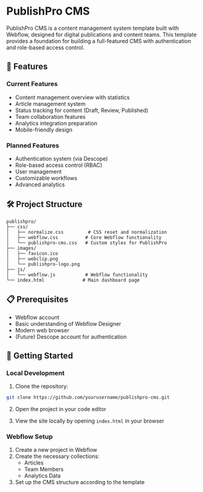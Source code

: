 # PublishPro CMS

PublishPro CMS is a content management system template built with Webflow, designed for digital publications and content teams. This template provides a foundation for building a full-featured CMS with authentication and role-based access control.

## 🌟 Features

### Current Features

- Content management overview with statistics
- Article management system
- Status tracking for content (Draft, Review, Published)
- Team collaboration features
- Analytics integration preparation
- Mobile-friendly design

### Planned Features

- Authentication system (via Descope)
- Role-based access control (RBAC)
- User management
- Customizable workflows
- Advanced analytics

## 🛠 Project Structure

```
publishpro/
├── css/
│   ├── normalize.css         # CSS reset and normalization
│   ├── webflow.css          # Core Webflow functionality
│   └── publishpro-cms.css   # Custom styles for PublishPro
├── images/
│   ├── favicon.ico
│   ├── webclip.png
│   └── publishpro-logo.png
├── js/
│   └── webflow.js           # Webflow functionality
└── index.html              # Main dashboard page
```

## 📋 Prerequisites

- Webflow account
- Basic understanding of Webflow Designer
- Modern web browser
- (Future) Descope account for authentication

## 🚀 Getting Started

### Local Development

1. Clone the repository:
```bash
git clone https://github.com/yourusername/publishpro-cms.git
```

2. Open the project in your code editor

3. View the site locally by opening `index.html` in your browser

### Webflow Setup

1. Create a new project in Webflow
2. Create the necessary collections:
   - Articles
   - Team Members
   - Analytics Data
3. Set up the CMS structure according to the template


